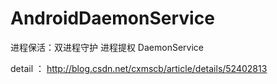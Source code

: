 # AndroidDaemonService
进程保活：双进程守护 进程提权  DaemonService

detail ：  http://blog.csdn.net/cxmscb/article/details/52402813 
